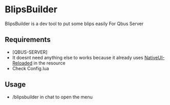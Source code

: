 # BlipsBuilder

BlipsBuilder is a dev tool to put some blips easily For Qbus Server

  
## Requirements 
- [QBUS-SERVER]
- It doesnt need anything else to works because it already uses [NativeUI-Reloaded](https://github.com/iTexZoz/NativeUILua-Reloaded) in the resource
- Check Config.lua

## Usage

- /blipsbuilder in chat to open the menu



